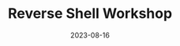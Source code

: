 ---
title: Reverse Shell Workshop
date: 2023-08-16
showDateUpdated: false
tags: [Linux, YouTube]
externalUrl: https://youtu.be/
_build: {render: never}
xml: false
---